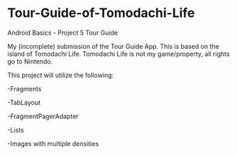 # Tour-Guide-of-Tomodachi-Life
Android Basics - Project 5 Tour Guide

My (incomplete) submission of the Tour Guide App. This is based on the island of Tomodachi Life. Tomodachi Life is not my game/property, all rights go to Nintendo.

This project will utilize the following:


-Fragments

-TabLayout

-FragmentPagerAdapter

-Lists

-Images with multiple densities

